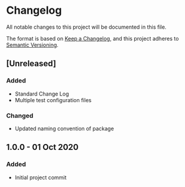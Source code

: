 # Changelog
All notable changes to this project will be documented in this file.

The format is based on [Keep a Changelog](https://keepachangelog.com/en/1.0.0/),
and this project adheres to [Semantic Versioning](https://semver.org/spec/v2.0.0.html).

## [Unreleased]
### Added
- Standard Change Log
- Multiple test configuration files

### Changed
- Updated naming convention of package

## 1.0.0 - 01 Oct 2020
### Added
- Initial project commit
